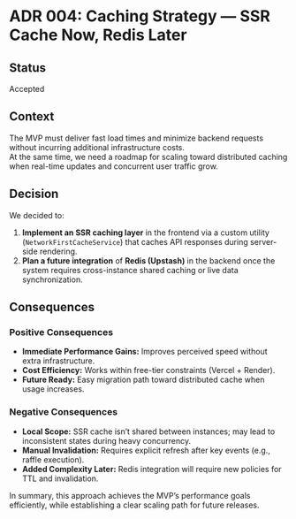 # ADR 004: Caching Strategy — SSR Cache Now, Redis Later

## Status

Accepted

## Context

The MVP must deliver fast load times and minimize backend requests without incurring additional infrastructure costs.  
At the same time, we need a roadmap for scaling toward distributed caching when real-time updates and concurrent user traffic grow.

## Decision

We decided to:

1. **Implement an SSR caching layer** in the frontend via a custom utility (`NetworkFirstCacheService`) that caches API responses during server-side rendering.
2. **Plan a future integration** of **Redis (Upstash)** in the backend once the system requires cross-instance shared caching or live data synchronization.

## Consequences

### Positive Consequences

- **Immediate Performance Gains:** Improves perceived speed without extra infrastructure.
- **Cost Efficiency:** Works within free-tier constraints (Vercel + Render).
- **Future Ready:** Easy migration path toward distributed cache when usage increases.

### Negative Consequences

- **Local Scope:** SSR cache isn’t shared between instances; may lead to inconsistent states during heavy concurrency.
- **Manual Invalidation:** Requires explicit refresh after key events (e.g., raffle execution).
- **Added Complexity Later:** Redis integration will require new policies for TTL and invalidation.

In summary, this approach achieves the MVP’s performance goals efficiently, while establishing a clear scaling path for future releases.
